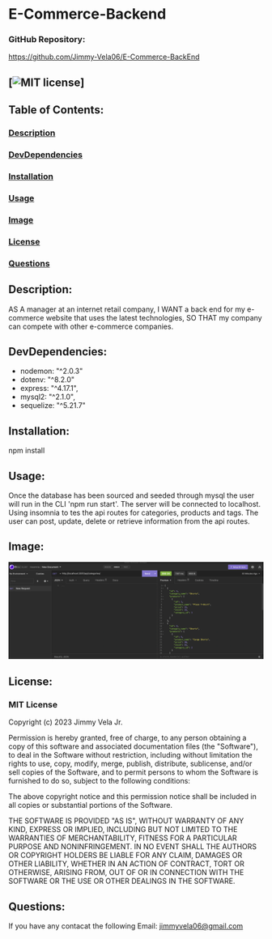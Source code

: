 # E-Commerce-Backend

### **GitHub Repository:**

https://github.com/Jimmy-Vela06/E-Commerce-BackEnd

## [![MIT license](https://img.shields.io/badge/License-MIT-blue.svg)]

## **Table of Contents:**

### [Description](#description)

### [DevDependencies](#devdependencies)

### [Installation](#installation)

### [Usage](#usage)

### [Image](#image)

### [License](#license)

### [Questions](#questions)

## **Description:**

AS A manager at an internet retail company,
I WANT a back end for my e-commerce website that uses the latest technologies,
SO THAT my company can compete with other e-commerce companies.

## **DevDependencies:**

- nodemon: "^2.0.3"
- dotenv: "^8.2.0"
- express: "^4.17.1",
- mysql2: "^2.1.0",
- sequelize: "^5.21.7"

## **Installation:**

npm install

## **Usage:**

Once the database has been sourced and seeded through mysql the user will run in the CLI 'npm run start'. The server will be connected to localhost. Using insomnia to tes the api routes for categories, products and tags. The user can post, update, delete or retrieve information from the api routes.

## **Image:**

![My Image](./img/insomnia.png)

## **License:**

### MIT License

Copyright (c) 2023 Jimmy Vela Jr.

Permission is hereby granted, free of charge, to any person obtaining a copy
of this software and associated documentation files (the "Software"), to deal
in the Software without restriction, including without limitation the rights
to use, copy, modify, merge, publish, distribute, sublicense, and/or sell
copies of the Software, and to permit persons to whom the Software is
furnished to do so, subject to the following conditions:

The above copyright notice and this permission notice shall be included in all
copies or substantial portions of the Software.

THE SOFTWARE IS PROVIDED "AS IS", WITHOUT WARRANTY OF ANY KIND, EXPRESS OR
IMPLIED, INCLUDING BUT NOT LIMITED TO THE WARRANTIES OF MERCHANTABILITY,
FITNESS FOR A PARTICULAR PURPOSE AND NONINFRINGEMENT. IN NO EVENT SHALL THE
AUTHORS OR COPYRIGHT HOLDERS BE LIABLE FOR ANY CLAIM, DAMAGES OR OTHER
LIABILITY, WHETHER IN AN ACTION OF CONTRACT, TORT OR OTHERWISE, ARISING FROM,
OUT OF OR IN CONNECTION WITH THE SOFTWARE OR THE USE OR OTHER DEALINGS IN THE
SOFTWARE.

## **Questions:**

If you have any contacat the following
Email: <jimmyvela06@gmail.com>
